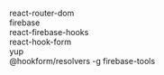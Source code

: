 react-router-dom  
firebase  
react-firebase-hooks  
react-hook-form  
yup  
@hookform/resolvers
-g firebase-tools
